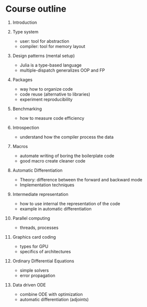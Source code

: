 # Course outline

1. Introduction

2. Type system
    - user: tool for abstraction
    - compiler: tool for memory layout

3. Design patterns (mental setup)
    - Julia is a type-based language
    - multiple-dispatch generalizes OOP and FP

4. Packages
    - way how to organize code
    - code reuse (alternative to libraries)
    - experiment reproducibility

5. Benchmarking
    - how to measure code efficiency

6. Introspection
    - understand how the compiler process the data
    
7. Macros
    - automate writing of boring the boilerplate code
    - good macro create cleaner code

8. Automatic Differentiation
    - Theory: difference between the forward and backward mode
    - Implementation techniques

9. Intermediate representation
    - how to use internal the representation of the code 
    - example in automatic differentiation

10. Parallel computing
    - threads, processes

11. Graphics card coding
    - types for GPU
    - specifics of architectures

12. Ordinary Differential Equations
    - simple solvers
    - error propagation

13. Data driven ODE
    - combine ODE with optimization
    - automatic differentiation (adjoints)


